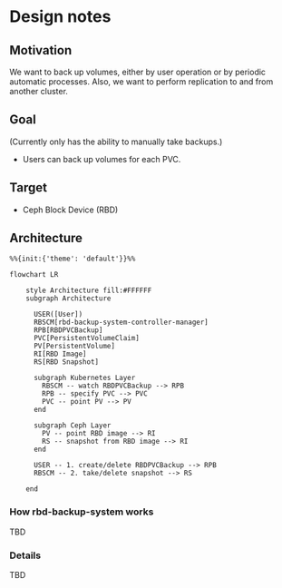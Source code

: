 # Design notes

## Motivation

We want to back up volumes, either by user operation or by periodic automatic processes. Also, we want to perform replication to and from another cluster.

## Goal

(Currently only has the ability to manually take backups.)

- Users can back up volumes for each PVC.

## Target

- Ceph Block Device (RBD)

## Architecture

```mermaid
%%{init:{'theme': 'default'}}%%

flowchart LR

    style Architecture fill:#FFFFFF
    subgraph Architecture

      USER([User])
      RBSCM[rbd-backup-system-controller-manager]
      RPB[RBDPVCBackup]
      PVC[PersistentVolumeClaim]
      PV[PersistentVolume]
      RI[RBD Image]
      RS[RBD Snapshot]

      subgraph Kubernetes Layer
        RBSCM -- watch RBDPVCBackup --> RPB
        RPB -- specify PVC --> PVC
        PVC -- point PV --> PV
      end

      subgraph Ceph Layer
        PV -- point RBD image --> RI
        RS -- snapshot from RBD image --> RI
      end

      USER -- 1. create/delete RBDPVCBackup --> RPB
      RBSCM -- 2. take/delete snapshot --> RS

    end
```

### How rbd-backup-system works

TBD

### Details

TBD
